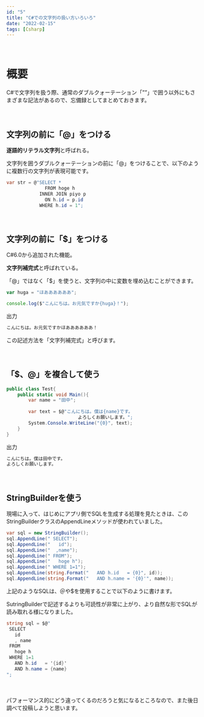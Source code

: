 ```yaml
---
id: "5"
title: "C#での文字列の扱い方いろいろ"
date: "2022-02-15"
tags: [Csharp]
---
```

　
# 概要

C#で文字列を扱う際、通常のダブルクォーテーション「””」で囲う以外にもさまざまな記法があるので、忘備録としてまとめておきます。

　

## 文字列の前に「@」をつける

**逐語的リテラル文字列**と呼ばれる。

文字列を囲うダブルクォーテーションの前に「@」をつけることで、以下のように複数行の文字列が表現可能です。

```csharp
var str = @"SELECT *
		      FROM hoge h
		    INNER JOIN piyo p
		      ON h.id = p.id
		    WHERE h.id = 1";
```

　

## 文字列の前に「$」をつける

C#6.0から追加された機能。

**文字列補完式**と呼ばれている。

「@」ではなく「$」を使うと、文字列の中に変数を埋め込むことができます。

```jsx
var huga = "ほああああああ";

console.log($"こんにちは。お元気ですか{huga}！");
```

出力

```jsx
こんにちは。お元気ですかほああああああ！
```

この記述方法を「文字列補完式」と呼びます。

　

## 「$、@」を複合して使う

```csharp
public class Test{
    public static void Main(){
        var name = "田中";
        
        var text = $@"こんにちは。僕は{name}です。
						  よろしくお願いします。";
        System.Console.WriteLine("{0}", text);
    }
}
```

出力

```jsx
こんにちは。僕は田中です。
よろしくお願いします。
```

　

## StringBuilderを使う

現場に入って、はじめにアプリ側でSQLを生成する処理を見たときは、このStringBuilderクラスのAppendLineメソッドが使われていました。

```csharp
var sql = new StringBuilder();
sql.AppendLine(" SELECT");
sql.AppendLine("   id");
sql.AppendLine("  ,name");
sql.AppendLine(" FROM");
sql.AppendLine("   hoge h");
sql.AppendLine(" WHERE 1=1");
sql.AppendLine(string.Format("   AND h.id   = {0}", id));
sql.AppendLine(string.Format("   AND h.name = '{0}'", name));
```

上記のようなSQLは、＠や$を使用することで以下のように書けます。

SutringBuilderで記述するよりも可読性が非常に上がり、より自然な形でSQLが読み取れる様になりました。

```csharp
string sql = $@"
 SELECT
   id
   , name
 FROM
   hoge h
 WHERE 1=1
   AND h.id   = '{id}'
   AND h.name = {name}
";
```

　

パフォーマンス的にどう違ってくるのだろうと気になるところなので、また後日調べて投稿しようと思います。